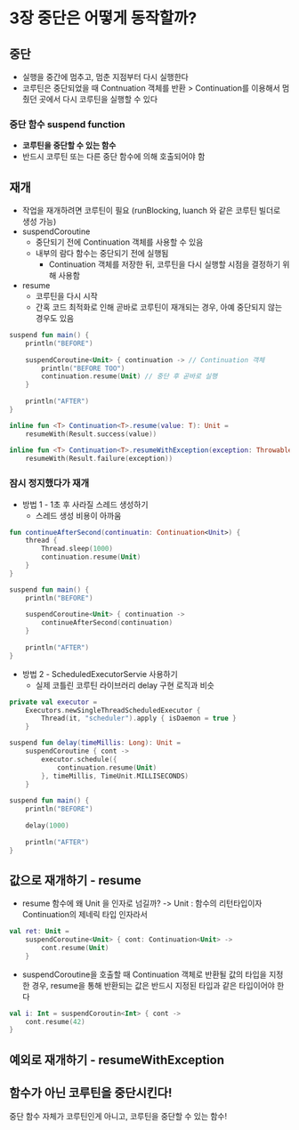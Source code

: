 # 3장 중단은 어떻게 동작할까?

## 중단

* 실행을 중간에 멈추고, 멈춘 지점부터 다시 실행한다
* 코루틴은 중단되었을 때 Contnuation 객체를 반환 > Continuation를 이용해서 멈췄던 곳에서 다시 코루틴을 실행할 수 있다

### 중단 함수 suspend function

* **코루틴을 중단할 수 있는 함수**
* 반드시 코루틴 또는 다른 중단 함수에 의해 호출되어야 함

## 재개

* 작업을 재개하려면 코루틴이 필요 (runBlocking, luanch 와 같은 코루틴 빌더로 생성 가능)
* suspendCoroutine
  * 중단되기 전에 Continuation 객체를 사용할 수 있음
  * 내부의 람다 함수는 중단되기 전에 실행됨
    * Continuation 객체를 저장한 뒤, 코루틴을 다시 실행할 시점을 결정하기 위해 사용함
* resume
  * 코루틴을 다시 시작
  * 간혹 코드 최적화로 인해 곧바로 코루틴이 재개되는 경우, 아예 중단되지 않는 경우도 있음

```kotlin
suspend fun main() {
    println("BEFORE")
    
    suspendCoroutine<Unit> { continuation -> // Continuation 객체
        println("BEFORE TOO")
        continuation.resume(Unit) // 중단 후 곧바로 실행
    }
    
    println("AFTER")
}

inline fun <T> Continuation<T>.resume(value: T): Unit = 
    resumeWith(Result.success(value))
    
inline fun <T> Continuation<T>.resumeWithException(exception: Throwable): Unit =
    resumeWith(Result.failure(exception))
```



### 잠시 정지했다가 재개

* 방법 1 - 1초 후 사라질 스레드 생성하기
  * 스레드 생성 비용이 아까움

```kotlin
fun continueAfterSecond(continuatin: Continuation<Unit>) {
    thread {
        Thread.sleep(1000)
        continuation.resume(Unit)
    }
}

suspend fun main() {
    println("BEFORE")
    
    suspendCoroutine<Unit> { continuation ->
        continueAfterSecond(continuation)
    }
    
    println("AFTER")
}
```

* 방법 2 - ScheduledExecutorServie 사용하기
  * 실제 코틀린 코루틴 라이브러리 delay 구현 로직과 비슷

```kotlin
private val executor =
    Executors.newSingleThreadScheduledExecutor {
        Thread(it, "scheduler").apply { isDaemon = true }
    }

suspend fun delay(timeMillis: Long): Unit = 
    suspendCoroutine { cont ->
        executor.schedule({
            continuation.resume(Unit)
        }, timeMillis, TimeUnit.MILLISECONDS)
    }
            
suspend fun main() {
    println("BEFORE")
    
    delay(1000)
    
    println("AFTER")
}
```



## 값으로 재개하기 - resume

* resume 함수에 왜 Unit 을 인자로 넘길까? -> Unit : 함수의 리턴타입이자 Continuation의 제네릭 타입 인자라서

```kotlin
val ret: Unit =
    suspendCoroutine<Unit> { cont: Continuation<Unit> ->
        cont.resume(Unit)
    }
```

* suspendCoroutine을 호출할 때 Continuation 객체로 반환될 값의 타입을 지정한 경우, resume을 통해 반환되는 값은 반드시 지정된 타입과 같은 타입이어야 한다

```kotlin
val i: Int = suspendCoroutin<Int> { cont ->
    cont.resume(42)
}
```



## 예외로 재개하기 - resumeWithException





## 함수가 아닌 코루틴을 중단시킨다!

중단 함수 자체가 코루틴인게 아니고, 코루틴을 중단할 수 있는 함수!

